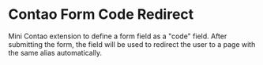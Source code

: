 Contao Form Code Redirect
===================

Mini Contao extension to define a form field as a "code" field. After submitting the form, the field will be used to redirect the user to a page with the same alias automatically.
